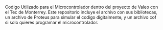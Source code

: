 Codigo Utilizado para el Microcontrolador dentro del proyecto de Valeo con el Tec de Monterrey. Este repositorio incluye el archivo con sus bibliotecas, un archivo de Proteus para simular el codigo digitalmente, y un archivo cof si solo quieres programar el microcontrolador.
